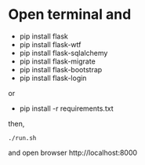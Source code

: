 # Open terminal and
 - pip install flask
 - pip install flask-wtf
 - pip install flask-sqlalchemy
 - pip install flask-migrate
 - pip install flask-bootstrap
 - pip install flask-login

or 

 - pip install -r requirements.txt

then,

`./run.sh`	

and open browser http://localhost:8000
